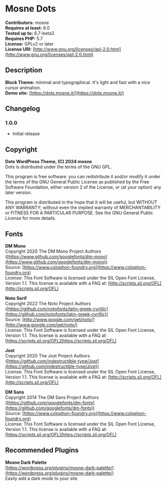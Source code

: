 # Mosne Dots

**Contributors:** mosne  
**Requires at least:** 6.0  
**Tested up to:** 6.7-beta3  
**Requires PHP:** 5.7  
**License:** GPLv2 or later  
**License URI:** [http://www.gnu.org/licenses/gpl-2.0.html](http://www.gnu.org/licenses/gpl-2.0.html)  

## Description

**Block Theme:** minimal and typographical. It's light and fast with a nice cursor animation.  
**Demo site:** [https://dots.mosne.it/](https://dots.mosne.it/)
## Changelog

### 1.0.0
- Initial release

## Copyright

**Dots WordPress Theme, (C) 2024 mosne**  
Dots is distributed under the terms of the GNU GPL.

This program is free software: you can redistribute it and/or modify it under the terms of the GNU General Public License as published by the Free Software Foundation, either version 2 of the License, or (at your option) any later version.

This program is distributed in the hope that it will be useful, but WITHOUT ANY WARRANTY; without even the implied warranty of MERCHANTABILITY or FITNESS FOR A PARTICULAR PURPOSE. See the GNU General Public License for more details.

## Fonts

**DM Mono**  
Copyright 2020 The DM Mono Project Authors ([https://www.github.com/googlefonts/dm-mono](https://www.github.com/googlefonts/dm-mono))  
Source: [https://www.colophon-foundry.org](https://www.colophon-foundry.org)  
License: This Font Software is licensed under the SIL Open Font License, Version 1.1. This license is available with a FAQ at: [http://scripts.sil.org/OFL](http://scripts.sil.org/OFL)

**Noto Serif**  
Copyright 2022 The Noto Project Authors ([https://github.com/notofonts/latin-greek-cyrillic](https://github.com/notofonts/latin-greek-cyrillic))  
Source: [http://www.google.com/get/noto/](http://www.google.com/get/noto/)  
License: This Font Software is licensed under the SIL Open Font License, Version 1.1. This license is available with a FAQ at: [https://scripts.sil.org/OFL](https://scripts.sil.org/OFL)

**Jost**  
Copyright 2020 The Jost Project Authors ([https://github.com/indestructible-type/Jost](https://github.com/indestructible-type/Jost))  
License: This Font Software is licensed under the SIL Open Font License, Version 1.1. This license is available with a FAQ at: [http://scripts.sil.org/OFL](http://scripts.sil.org/OFL)

**DM Sans**  
Copyright 2014 The DM Sans Project Authors ([https://github.com/googlefonts/dm-fonts](https://github.com/googlefonts/dm-fonts))  
Source: [https://www.colophon-foundry.org](https://www.colophon-foundry.org)  
License: This Font Software is licensed under the SIL Open Font License, Version 1.1. This license is available with a FAQ at: [https://scripts.sil.org/OFL](https://scripts.sil.org/OFL)

## Recommended Plugins

**Mosne Dark Palette**  
[https://wordpress.org/plugins/mosne-dark-palette/](https://wordpress.org/plugins/mosne-dark-palette/)  
Easily add a dark mode to your site
